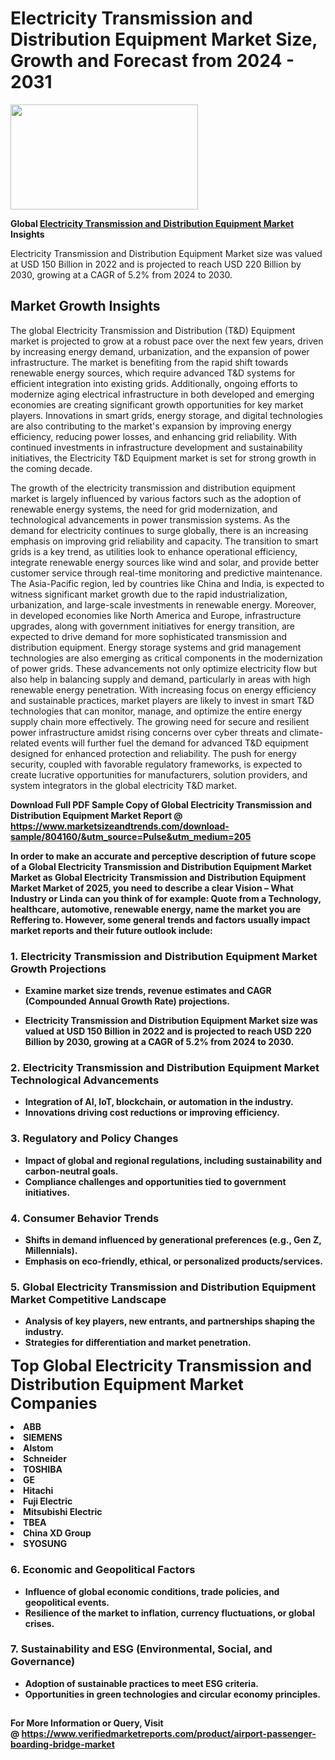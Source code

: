 <H1>Electricity Transmission and Distribution Equipment Market Size, Growth and Forecast from 2024 - 2031</H1><img class="aligncenter size-medium wp-image-584254" src="https://thirdeyenews.in/wp-content/uploads/2024/09/Global-Market-Research-300x168.jpeg" alt="" width="300" height="168" /><p><strong>Global&nbsp;<a href="https://www.marketsizeandtrends.com/download-sample/804160/&amp;utm_source=Pulse&amp;utm_medium=205">Electricity Transmission and Distribution Equipment Market</a> Insights</strong></p><p>Electricity Transmission and Distribution Equipment Market size was valued at USD 150 Billion in 2022 and is projected to reach USD 220 Billion by 2030, growing at a CAGR of 5.2% from 2024 to 2030.</p><p><h2>Market Growth Insights</h2> <p>The global Electricity Transmission and Distribution (T&D) Equipment market is projected to grow at a robust pace over the next few years, driven by increasing energy demand, urbanization, and the expansion of power infrastructure. The market is benefiting from the rapid shift towards renewable energy sources, which require advanced T&D systems for efficient integration into existing grids. Additionally, ongoing efforts to modernize aging electrical infrastructure in both developed and emerging economies are creating significant growth opportunities for key market players. Innovations in smart grids, energy storage, and digital technologies are also contributing to the market's expansion by improving energy efficiency, reducing power losses, and enhancing grid reliability. With continued investments in infrastructure development and sustainability initiatives, the Electricity T&D Equipment market is set for strong growth in the coming decade.</p> <p><strong></strong></p> <p>The growth of the electricity transmission and distribution equipment market is largely influenced by various factors such as the adoption of renewable energy systems, the need for grid modernization, and technological advancements in power transmission systems. As the demand for electricity continues to surge globally, there is an increasing emphasis on improving grid reliability and capacity. The transition to smart grids is a key trend, as utilities look to enhance operational efficiency, integrate renewable energy sources like wind and solar, and provide better customer service through real-time monitoring and predictive maintenance. The Asia-Pacific region, led by countries like China and India, is expected to witness significant market growth due to the rapid industrialization, urbanization, and large-scale investments in renewable energy. Moreover, in developed economies like North America and Europe, infrastructure upgrades, along with government initiatives for energy transition, are expected to drive demand for more sophisticated transmission and distribution equipment. Energy storage systems and grid management technologies are also emerging as critical components in the modernization of power grids. These advancements not only optimize electricity flow but also help in balancing supply and demand, particularly in areas with high renewable energy penetration. With increasing focus on energy efficiency and sustainable practices, market players are likely to invest in smart T&D technologies that can monitor, manage, and optimize the entire energy supply chain more effectively. The growing need for secure and resilient power infrastructure amidst rising concerns over cyber threats and climate-related events will further fuel the demand for advanced T&D equipment designed for enhanced protection and reliability. The push for energy security, coupled with favorable regulatory frameworks, is expected to create lucrative opportunities for manufacturers, solution providers, and system integrators in the global electricity T&D market.</p> <p><strong></p><p><span class=""><strong>Download Full PDF Sample Copy of Global Electricity Transmission and Distribution Equipment Market Report</strong> @ <a href="https://www.marketsizeandtrends.com/download-sample/804160/&amp;utm_source=Pulse&amp;utm_medium=205" target="_blank">https://www.marketsizeandtrends.com/download-sample/804160/&amp;utm_source=Pulse&amp;utm_medium=205</a></span></p><p>In order to make an accurate and perceptive description of future scope of a Global&nbsp;Electricity Transmission and Distribution Equipment Market Market as Global&nbsp;Electricity Transmission and Distribution Equipment Market Market of 2025, you need to describe a clear Vision &ndash; What Industry or Linda can you think of for example: Quote from a Technology, healthcare, automotive, renewable energy, name the market you are Reffering to. However, some general trends and factors usually impact market reports and their future outlook include:</p><h3>1.&nbsp;<strong>Electricity Transmission and Distribution Equipment Market Growth Projections</strong></h3><ul><li>Examine market size trends, revenue estimates and CAGR (Compounded Annual Growth Rate) projections.</li><li><p>Electricity Transmission and Distribution Equipment Market size was valued at USD 150 Billion in 2022 and is projected to reach USD 220 Billion by 2030, growing at a CAGR of 5.2% from 2024 to 2030.</p></li></ul><h3>2.&nbsp;<strong>Electricity Transmission and Distribution Equipment Market Technological Advancements</strong></h3><ul><li>Integration of AI, IoT, blockchain, or automation in the industry.</li><li>Innovations driving cost reductions or improving efficiency.</li></ul><h3>3.&nbsp;<strong>Regulatory and Policy Changes</strong></h3><ul><li>Impact of global and regional regulations, including sustainability and carbon-neutral goals.</li><li>Compliance challenges and opportunities tied to government initiatives.</li></ul><h3>4.&nbsp;<strong>Consumer Behavior Trends</strong></h3><ul><li>Shifts in demand influenced by generational preferences (e.g., Gen Z, Millennials).</li><li>Emphasis on eco-friendly, ethical, or personalized products/services.</li></ul><h3>5.&nbsp;<strong>Global Electricity Transmission and Distribution Equipment Market Competitive Landscape</strong></h3><ul><li>Analysis of key players, new entrants, and partnerships shaping the industry.</li><li>Strategies for differentiation and market penetration.</li></ul><p data-pm-slice="1 1 []"><span style="color: inherit; font-family: inherit; font-size: 25px;">Top Global Electricity Transmission and Distribution Equipment Market Companies</span></p><div class="" data-test-id=""><p><li>ABB</li><li> SIEMENS</li><li> Alstom</li><li> Schneider</li><li> TOSHIBA</li><li> GE</li><li> Hitachi</li><li> Fuji Electric</li><li> Mitsubishi Electric</li><li> TBEA</li><li> China XD Group</li><li> SYOSUNG</li></p></div><h3>6.&nbsp;<strong>Economic and Geopolitical Factors</strong></h3><ul><li>Influence of global economic conditions, trade policies, and geopolitical events.</li><li>Resilience of the market to inflation, currency fluctuations, or global crises.</li></ul><h3>7.&nbsp;<strong>Sustainability and ESG (Environmental, Social, and Governance)</strong></h3><ul><li>Adoption of sustainable practices to meet ESG criteria.</li><li>Opportunities in green technologies and circular economy principles.</li></ul><h2><strong style="font-size: 14px;">For More Information or Query, Visit @&nbsp;</strong><a style="background-color: #ffffff; font-size: 14px;" href="https://www.marketsizeandtrends.com/report/electricity-transmission-and-distribution-equipment-market/" target="_blank">https://www.verifiedmarketreports.com/product/airport-passenger-boarding-bridge-market</a></h2>
